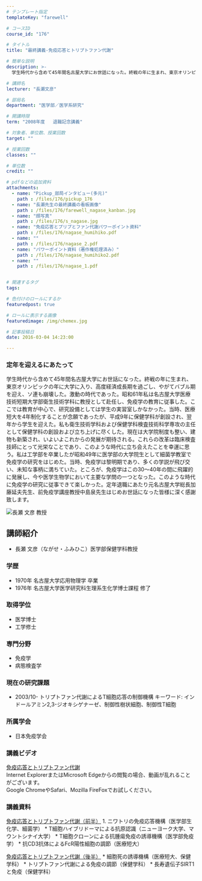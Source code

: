 ```yaml
---
# テンプレート指定
templateKey: "farewell"

# コースID
course_id: "176"

# タイトル
title: "最終講義-免疫応答とトリプトファン代謝"

# 簡単な説明
description: >-
  学生時代から含めて45年間名古屋大学にお世話になった。終戦の年に生まれ、東京オリンピックの年に大学に入り、高度経済成長期を過ごし、やがてバブル期を迎え、ソ連も崩壊した。激動の時代であった。昭和61...

# 講師名
lecturer: "長瀬文彦"

# 部局名
department: "医学部／医学系研究"

# 開講時限
term: "2008年度	退職記念講義"

# 対象者、単位数、授業回数
target: ""

# 授業回数
classes: ""

# 単位数
credit: ""

# pdfなどの追加資料
attachments: 
  - name: "Pickup_部局インタビュー(多元)" 
    path : /files/176/pickup_176
  - name: "長瀬先生の最終講義の看板画像" 
    path : /files/176/farewell_nagase_kanban.jpg
  - name: "顔写真" 
    path : /files/176/s_nagase.jpg
  - name: "免疫応答とプリプとファン代謝パワーポイント資料" 
    path : /files/176/nagase_humihiko.pdf
  - name: "" 
    path : /files/176/nagase_2.pdf
  - name: "パワーポイント資料（著作権処理済み）" 
    path : /files/176/nagase_humihiko2.pdf
  - name: "" 
    path : /files/176/nagase_1.pdf


# 関連するタグ
tags:

# 色付けのロールにするか
featuredpost: true

# ロールに表示する画像
featuredimage: /img/chemex.jpg

# 記事投稿日
date: 2016-03-04 14:23:00

---
```

### 定年を迎えるにあたって

学生時代から含めて45年間名古屋大学にお世話になった。終戦の年に生まれ、東京オリンピックの年に大学に入り、高度経済成長期を過ごし、やがてバブル期を迎え、ソ連も崩壊した。激動の時代であった。昭和61年私は名古屋大学医療技術短期大学部衛生技術学科に教授として赴任し、免疫学の教育に従事した。ここでは教育が中心で、研究設備としては学生の実習室しかなかった。当時、医療短大を4年制化することが念願であったが、平成9年に保健学科が創設され、翌年から学生を迎えた。私も衛生技術学科および保健学科検査技術科学専攻の主任として保健学科の創設および立ち上げに尽くした。現在は大学院制度も整い、建物も新築され、いよいよこれからの発展が期待される。これらの改革は臨床検査技師にとって光栄なことであり、このような時代に立ち会えたことを幸運に思う。私は工学部を卒業したが昭和49年に医学部の大学院生として細菌学教室で免疫学の研究をはじめた。当時、免疫学は黎明期であり、多くの学説が飛び交い、未知な事柄に満ちていた。ところが、免疫学はこの30〜40年の間に飛躍的に発展し、今や医学生物学において主要な学問の一つとなった。このような時代に免疫学の研究に従事できて楽しかった。定年退職にあたり元名古屋大学総長加藤延夫先生、前免疫学講座教授中島泉先生はじめお世話になった皆様に深く感謝致します。

![長瀬 文彦 教授](/files/176/s_nagase.jpg) 
## 講師紹介

  * 長瀬 文彦（ながせ・ふみひこ）医学部保健学科教授

### 学歴

  * 1970年 名古屋大学応用物理学 卒業
  * 1976年 名古屋大学医学研究科生理系生化学博士課程 修了

### 取得学位

  * 医学博士
  * 工学修士

### 専門分野

  * 免疫学
  * 病態検査学

### 現在の研究課題

  * 2003/10- トリプトファン代謝によるT細胞応答の制御機構
キーワード: インドールアミン2,3-ジオキシゲナーゼ、制御性樹状細胞、制御性T細胞

### 所属学会

  * 日本免疫学会
### 講義ビデオ

[免疫応答とトリプトファン代謝](http://nuvideo.media.nagoya-u.ac.jp/embed/6392abe3782d94521255e1b16a06faac2e7ff3b7)  
Internet ExplorerまたはMicrosoft Edgeからの閲覧の場合、動画が乱れることがございます。  
Google ChromeやSafari、Mozilla FireFoxでお試しください。 

### 講義資料


[免疫応答とトリプトファン代謝（前半）](/files/176/nagase_1.pdf) 
      1. ニワトリの免疫応答機構（医学部生化学、細菌学） 
          * T細胞ハイブリドーマによる抗原認識（ニューヨーク大学、マウントシナイ大学） 
              * T細胞クローンによる抗腫瘍免疫の誘導機構（医学部免疫学） 
                  * 抗CD3抗体によるFcR陽性細胞の調節（医療短大）  

[免疫応答とトリプトファン代謝（後半）](/files/176/nagase_2.pdf) 
                      * 細胞死の誘導機構（医療短大、保健学科） 
                          * トリプトファン代謝による免疫の調節（保健学科） 
                              * 長寿遺伝子SIRT1と免疫（保健学科） 